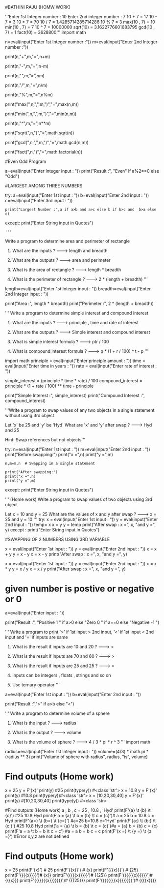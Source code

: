 
#BATHINI RAJU  (HOMW WORK)



'''Enter 1st Integer number :  10
Enter 2nd  integer  number :  7
10 + 7 = 17
10 - 7 = 3
10 * 7 = 70
10 / 7 = 1.4285714285714286
10 % 7 = 3
max(10 , 7) = 10
min(10 , 7) = 7
10 ^ 7 = 10000000
sqrt(10) = 3.1622776601683795
gcd(10 , 7) = 1
fact(10) = 3628800'''
import math 

n=eval(input("Enter 1st Integer number :"))
m=eval(input("Enter 2nd Integer number :"))

print(n,"+",m,"=",n+m)

print(n,"-",m,"=",n-m)

print(n,"*",m,"=",n*m)

print(n,"/",m,"=",n/m)

print(n,"%",m,"=",n%m)

print("max(",n,",",m,")","=",max(n,m))

print("min(",n,",",m,")","=",min(n,m))

print(n,"^",m,"=",n**m)

print("sqrt(",n,")","=",math.sqrt(n))

print("gcd(",n,",",m,")","=",math.gcd(n,m))

print("fact(",n,")","=",math.factorial(n))



#Even Odd Program

a=eval(input("Enter Integer input : "))
print("Result :", "Even" if a%2==0 else "Odd")


#LARGEST AMONG THREE NUMBERS

try:
    a=eval(input("Enter 1st  input : "))
    b=eval(input("Enter 2nd  input : "))
    c=eval(input("Enter 3rd  input : "))
    
    print("Largest Number :",a if a>b and a>c else b if b>c and  b>a else c)
except:
    print("Enter String input in Quotes")
    
    
 
    '''

Write  a  program  to  determine  area  and  perimeter  of  rectangle

1) What  are  the  inputs ?  ---> length  and   breadth

2) What  are  the  outputs  ?  --->  area  and  perimeter

3) What  is  the  area  of  rectangle  ?  --->  length * breadth

4) What  is  the  perimeter  of  rectangle ?  --->  2 * (length + breadth)
'''


length=eval(input("Enter 1st Integer input : "))
breadth=eval(input("Enter 2nd Integer input : "))

print("Area :", length * breadth)
print("Perimeter :", 2 * (length + breadth))




'''
Write  a  program  to  determine  simple  interest  and  compound  interest

1) What  are  the  inputs  ?  --->  principle , time  and   rate  of  interest

2) What  are  the  outputs ? --->  Simple  interest   and   compound  interest

3) What  is  simple  interest  formula ?  ---> ptr / 100

4) What  is  compound  interest  formula ?  --->  p * (1  +  r  /  100) ^  t  -  p
'''

import math
principle = eval(input("Enter principle amount : "))
time = eval(input("Enter time in years : "))
rate = eval(input("Enter rate of interest : "))

simple_interest = (principle * time * rate) / 100
compound_interest = principle * (1 + rate / 100) ** time - principle

print("Simple Interest :", simple_interest)
print("Compound Interest :", compound_interest)




'''Write  a  program  to  swap  values  of  any  two  objects  in  a  single  statement  without  using  3rd  object

Let  'x'  be  25  and  'y'  be   'Hyd'
What  are  'x'  and  'y'  after  swap ?  ---> Hyd  and  25

Hint:  Swap  references  but  not  objects'''

try:
    n=eval(input("Enter 1st  input : "))
    m=eval(input("Enter 2nd  input : "))
    print("Before swapping:")
    print("x =",n)
    print("y =",m)
    
    n,m=m,n  # Swapping in a single statement

    print("After swapping:")
    print("x =",n)
    print("y =",m)
except:
    print("Enter String input in Quotes")



'''
(Home  work)
Write  a  program  to  swap  values  of  two  objects  using  3rd   object

Let  x = 10  and  y = 25
What  are  the  values  of  x  and  y  after  swap ?  --->  x = 25  and   y = 10
'''
try:
    x = eval(input("Enter 1st input : "))
    y = eval(input("Enter 2nd input : "))
    temp= x
    x = y
    y = temp
    print("After swap : x =", x, "and y =", y)
except :
    print("Enter String input in Quotes")
    
    
    

    
#SWAPPING OF 2 NUMBERS USING 3RD VARIABLE

x = eval(input("Enter 1st input : "))
y = eval(input("Enter 2nd input : "))
x = x + y
y = x - y
x = x - y
print("After swap : x =", x, "and y =", y)

x = eval(input("Enter 1st input : "))
y = eval(input("Enter 2nd input : "))
x = x * y
y = x / y
x = x / y
print("After swap : x =", x, "and y =", y)




#  given number  is postive or negative or 0

a=eval(input("Enter   input : "))

print("Result :", "Positive  1 " if a>0 else "Zero 0 " if a==0 else "Negative -1 ")



 '''
Write  a  program  to  print   '>'  if  1st  input  >  2nd  input,
                                               '<'  if  1st  input  <  2nd  input  and
                                               '='  if  inputs  are  same

1) What  is  the  result  if  inputs  are  10  and  20 ?  ---> <

2) What  is  the  result  if  inputs  are  70  and  60 ?  --->  >

3) What  is  the  result  if  inputs  are  25  and  25 ?  ---> =

4) Inputs  can  be  integers , floats , strings  and  so  on

5) Use  ternary  operator
'''



a=eval(input("Enter 1st  input : "))
b=eval(input("Enter 2nd  input : "))

print("Result :",">" if a>b else "<")





'''
Write  a  program  to  determine  volume  of  a  sphere

1) What  is  the  input ?  --->  radius

2) What  is  the  output ?  --->  volume

3) What  is  the  volume  of  sphere  ?  --->  4 / 3  * pi *  r ^ 3
'''
import math

radius=eval(input("Enter 1st Integer input : "))
volume=(4/3) * math.pi * (radius ** 3)
print("Volume of sphere with radius", radius, "is", volume)


 #  Find  outputs  (Home  work)
x = 25
y = F'{x}'
print(y) #25
print(type(y)) #<class 'str'>
x = 10.8
y = F'{x}' 
print(y) #10.8
print(type(y))#<class 'str'>
x = [10,20,30,40]
y = F'{x}'
print(y) #[10,20,30,40]
print(type(y)) #<class 'str>


 #Find  outputs  (Home  work)
a ,  b , c = 25 , 10.8 , 'Hyd'
print(F'{a}  \t   {b}   \t  {c}') #25   10.8    Hyd
print(F'a = {a}  \t  b  =  {b}  \t  c  =  {c}')# a = 25    b = 10.8     c = Hyd
print(F'{a=}  \t   {b=}   \t  {c=}') #a=25      b=10.8   	  c='Hyd'
print(F'{a:}  \t   {b:}   \t  {c:}') #25  	   10.8   	  Hyd
print('a  =  {a}  \t  b  =  {b}  \t  c  =   {c}')#a  =  {a}  	  b  =  {b}  	  c  =   {c}
print(F'a  =  a  \t  b  =  b  \t  c  =  c') #a  =  a  	  b  =  b  	  c  =  c
print(F'{x =}  \t   {y =}   \t  {z =}') #Error x,y,z are not defined


 #  Find  outputs  (Home  work)
x = 25
print(F'{x}')  #  25
print(F'{{x}}')   #  {x}
print(F'{{{x}}}')  # {25}
print(F'{{{{x}}}}')#   {x}}
print(F'{{{{{x}}}}}')#  {{25}}
print(F'{{{{{{x}}}}}}')#     {{{x}}}
print(F'{{{{{{{x}}}}}}}')#    {{{25}}}
print(F'{{{{{{{{x}}}}}}}}')#   {{{{x}}}}

